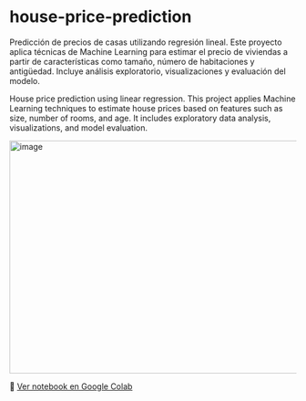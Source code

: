 # house-price-prediction
Predicción de precios de casas utilizando regresión lineal. Este proyecto aplica técnicas de Machine Learning para estimar el precio de viviendas a partir de características como tamaño, número de habitaciones y antigüedad. Incluye análisis exploratorio, visualizaciones y evaluación del modelo.

House price prediction using linear regression.
This project applies Machine Learning techniques to estimate house prices based on features such as size, number of rooms, and age. It includes exploratory data analysis, visualizations, and model evaluation.

<img width="612" height="408" alt="image" src="https://github.com/user-attachments/assets/beadee5c-d02c-4e9b-83ab-0ff3efd5a430" />

📎 [Ver notebook en Google Colab]([[https://colab.research.google.com/drive/tu-link](https://colab.research.google.com/drive/1I2cWlUkF9WQfnnsLlCsRu5xr-05kZ-SQ?usp=sharing)](https://colab.research.google.com/drive/1I2cWlUkF9WQfnnsLlCsRu5xr-05kZ-SQ?usp=sharing))
